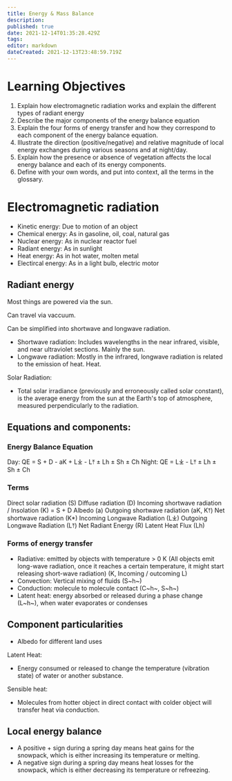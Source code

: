 ```yaml
---
title: Energy & Mass Balance
description: 
published: true
date: 2021-12-14T01:35:28.429Z
tags: 
editor: markdown
dateCreated: 2021-12-13T23:48:59.719Z
---
```


# Learning Objectives
1. Explain how electromagnetic radiation works and explain the different types of radiant energy
2. Describe the major components of the energy balance equation
3. Explain the four forms of energy transfer and how they correspond to each component of the energy balance equation.
4. Illustrate the direction (positive/negative) and relative magnitude of local energy exchanges during various seasons and at night/day.
5. Explain how the presence or absence of vegetation affects the local energy balance and each of its energy components.
6. Define with your own words, and put into context, all the terms in the glossary.

# Electromagnetic radiation
* Kinetic energy: Due to motion of an object
* Chemical energy: As in gasoline, oil, coal, natural gas
* Nuclear energy: As in nuclear reactor fuel
* Radiant energy: As in sunlight
* Heat energy: As in hot water, molten metal
* Electircal energy: As in a light bulb, electric motor


## Radiant energy
Most things are powered via the sun.

Can travel via vaccuum.

Can be simplified into shortwave and longwave radiation.
* Shortwave radiation: Includes wavelengths in the near infrared, visible, and near ultraviolet sections. Mainly the sun.
* Longwave radiation: Mostly in the infrared, longwave radiation is related to the emission of heat. Heat.


Solar Radiation:
* Total solar irradiance (previously and erroneously called solar constant), is the average energy from the sun at the Earth's top of atmosphere, measured perpendicularly to the radiation.

## Equations and components:
### Energy Balance Equation

Day: QE = S + D - aK + L⤓ - L⤒ ± Lh ± Sh ± Ch
Night: QE = L⤓ - L⤒ ± Lh ± Sh ± Ch

### Terms

Direct solar radiation (S)
Diffuse radiation (D)
Incoming shortwave radiation / Insolation (K) =  S + D
Albedo (a)
Outgoing shortwave radiation (aK, K⤒)
Net shortwave radiation (K*)
Incoming Longwave Radiation (L⤓)
Outgoing Longwave Radiation (L⤒)
Net Radiant Energy (R)
Latent Heat Flux (Lh)

### Forms of energy transfer
* Radiative: emitted by objects with temperature > 0 K (All objects emit long-wave radiation, once it reaches a certain temperature, it might start releasing short-wave radiation) (K, Incoming / outcoming L)
* Convection: Vertical mixing of fluids (S~h~)
* Conduction: molecule to molecule contact (C~h~, S~h~)
* Latent heat: energy absorbed or released during a phase change (L~h~), when water evaporates or condenses


## Component particularities
* Albedo for different land uses

Latent Heat:
* Energy consumed or released to change the temperature (vibration state) of water or another substance.

Sensible heat:
* Molecules from hotter object in direct contact with colder object will transfer heat via conduction.

## Local energy balance
* A positive + sign during a spring day means heat gains for the snowpack, which is either increasing its temperature or melting.
* A negative sign during a spring day means heat losses for the snowpack, which is either decreasing its temperature or refreezing.